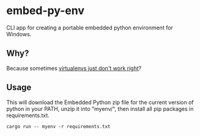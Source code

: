 # embed-py-env
CLI app for creating a portable embedded python environment for Windows.

## Why?

Because sometimes [virtualenvs just don't work right](https://gist.github.com/krscott/7b946c1c4f81291ede88b0b7de0e0fe6)?

## Usage

This will download the Embedded Python zip file for the current 
version of python in your PATH, unzip it into "myenv/", then install
all pip packages in requirements.txt.

```
cargo run -- myenv -r requirements.txt
```
